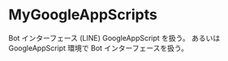 # MyGoogleAppScripts

Bot インターフェース (LINE) GoogleAppScript を扱う。
あるいは GoogleAppScript 環境で Bot インターフェースを扱う。
